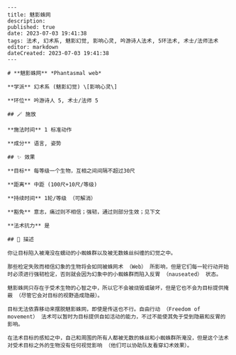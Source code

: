 
    ---
    title: 魅影蛛网
    description: 
    published: true
    date: 2023-07-03 19:41:38
    tags: 法术, 幻术系, 魅影幻觉, 影响心灵, 吟游诗人法术, 5环法术, 术士/法师法术
    editor: markdown
    dateCreated: 2023-07-03 19:41:38
    ---

    # **魅影蛛网** *Phantasmal web*

    **学派** 幻术系 (魅影幻觉) \[影响心灵\] 

    **环位** 吟游诗人 5, 术士/法师 5

    ## 🪄 施放

    **施法时间** 1 标准动作

    **成分** 语言, 姿势

    ## ✨ 效果 

    **目标** 每等级一个生物，互相之间间隔不超过30尺 

    **距离** 中距 (100尺+10尺/等级)  

    **持续时间** 1轮/等级 （可解消） 

    **豁免** 意志，痛过则不相信；强韧，通过则部分生效；见下文

    **法术抗力** 是

    ## 📖 描述

    你让目标陷入被淹没在蠕动的小蜘蛛群以及被无数蛛丝纠缠的幻觉之中。

    那些检定失败而相信幻象的生物将会如同被蛛网术 （Web） 所影响，但是它们每一轮行动开始时必须进行强韧检定，否则就会因为幻象中的小蜘蛛群而陷入反胃 （nauseated） 状态。

    魅影蛛网只存在于受术生物的心智之中，所以它不会被烧毁或破坏，但是它也不会为目标提供掩蔽 （尽管它会对目标的视野造成隐蔽）。

    目标无法依靠移动来摆脱魅影蛛网，即使是传送也不行。自由行动 （Freedom of movement） 法术可以暂时为目标提供自如活动的能力，不过不能使其免于受到隐蔽和反胃的影响。

    在法术目标的感知之中，自己和周围的所有人都被无数的蛛丝和小蜘蛛群所淹没，但是这个法术对受术目标之外的生物没有任何视觉影响 （他们可以协助队友看穿幻术效果）。
    